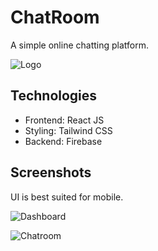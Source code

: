 
# ChatRoom
A simple online chatting platform.

![Logo](https://dsbalico.netlify.app/static/media/Chatroom.e1ea7369.png)

## Technologies
- Frontend: React JS
- Styling: Tailwind CSS
- Backend: Firebase

## Screenshots
UI is best suited for mobile.

![Dashboard](https://firebasestorage.googleapis.com/v0/b/chatroom-9bbc0.appspot.com/o/Dashboard.png?alt=media&token=ba8e2b90-c158-46e2-8972-55a2499f2bf0)

![Chatroom](https://firebasestorage.googleapis.com/v0/b/chatroom-9bbc0.appspot.com/o/room.png?alt=media&token=81770376-8e31-422b-8e7a-907d93a6f7c3)

